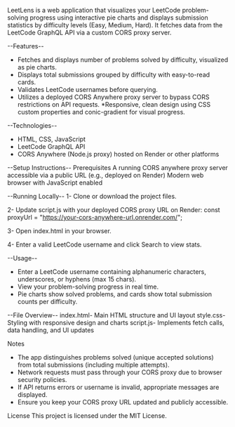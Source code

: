 LeetLens is a web application that visualizes your LeetCode problem-solving progress using interactive pie charts and displays submission statistics by difficulty levels (Easy, Medium, Hard). It fetches data from the LeetCode GraphQL API via a custom CORS proxy server.

--Features--
* Fetches and displays number of problems solved by difficulty, visualized as pie charts.
* Displays total submissions grouped by difficulty with easy-to-read cards.
* Validates LeetCode usernames before querying.
* Utilizes a deployed CORS Anywhere proxy server to bypass CORS restrictions on API requests.
*Responsive, clean design using CSS custom properties and conic-gradient for visual progress.

--Technologies--
* HTML, CSS, JavaScript
* LeetCode GraphQL API
* CORS Anywhere (Node.js proxy) hosted on Render or other platforms

--Setup Instructions--
Prerequisites
A running CORS anywhere proxy server accessible via a public URL (e.g., deployed on Render)
Modern web browser with JavaScript enabled

--Running Locally--
1- Clone or download the project files.

2- Update script.js with your deployed CORS proxy URL on Render:
const proxyUrl = "https://your-cors-anywhere-url.onrender.com/";

3- Open index.html in your browser.

4- Enter a valid LeetCode username and click Search to view stats.

--Usage--
* Enter a LeetCode username containing alphanumeric characters, underscores, or hyphens (max 15 chars).
* View your problem-solving progress in real time.
* Pie charts show solved problems, and cards show total submission counts per difficulty.

--File Overview--
index.html- Main HTML structure and UI layout
style.css- Styling with responsive design and charts
script.js- Implements fetch calls, data handling, and UI updates

Notes
* The app distinguishes problems solved (unique accepted solutions) from total submissions (including multiple attempts).
* Network requests must pass through your CORS proxy due to browser security policies.
* If API returns errors or username is invalid, appropriate messages are displayed.
* Ensure you keep your CORS proxy URL updated and publicly accessible.

License
This project is licensed under the MIT License.
